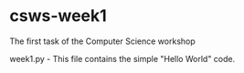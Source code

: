 # csws-week1
The first task of the Computer Science workshop

week1.py - This file contains the simple "Hello World" code.